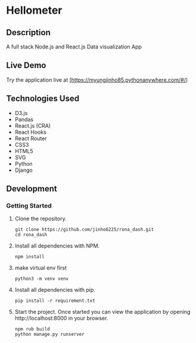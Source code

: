 # Hellometer

## Description

A full stack Node.js and React.js Data visualization App


## Live Demo

Try the application live at [https://myungjinho85.pythonanywhere.com/#/)

## Technologies Used

- D3.js
- Pandas
- React.js (CRA)
- React Hooks
- React Router
- CSS3
- HTML5
- SVG
- Python
- Django


## Development

### Getting Started

1. Clone the repository.

   ```shell
   git clone https://github.com/jinho6225/rona_dash.git
   cd rona_dash
   ```

2. Install all dependencies with NPM.

   ```shell
   npm install
   ```

3. make virtual env first

   ```shell
   python3 -m venv venv
   ```
   
4. Install all dependencies with pip.

   ```shell
   pip install -r requirement.txt
   ```
   
5. Start the project. Once started you can view the application by opening http://localhost:8000 in your browser.

   ```shell
   npm rub build
   python manage.py runserver
   ```
